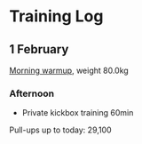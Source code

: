 # Training Log

## 1 February
[Morning warmup](/articles/morning-routine), weight 80.0kg

### Afternoon
- Private kickbox training 60min

Pull-ups up to today: 29,100
